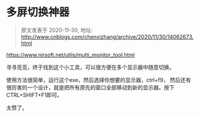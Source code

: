 # 多屏切换神器 
> 原文发表于 2020-11-30, 地址: http://www.cnblogs.com/chenxizhang/archive/2020/11/30/14062673.html 


<https://www.nirsoft.net/utils/multi_monitor_tool.html>


寻寻觅觅，终于找到这个小工具，可以很方便在多个显示器中随意切换。


使用方法很简单，运行这个exe，然后选择你想要的显示器，ctrl+f9， 然后还有很厉害的一个设计，就是把所有原先的窗口全部移动到新的显示器。按下CTRL+SHIFT+F1即可。


太赞了。



